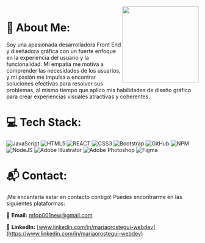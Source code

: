 <img align="right" src="https://github.com/MafeOrostegui/MafeOrostegui/assets/134742622/febc998c-2b88-4820-ae94-8e38a4d0193a" width="200" height="200">

# 💫 About Me:
Soy una apasionada desarrolladora Front End y diseñadora gráfica con un fuerte enfoque en la experiencia del usuario y la funcionalidad. Mi empatía me motiva a comprender las necesidades de los usuarios, y mi pasión me impulsa a encontrar soluciones efectivas para resolver sus problemas, al mismo tiempo que aplico mis habilidades de diseño gráfico para crear experiencias visuales atractivas y coherentes.


# 💻 Tech Stack:
![JavaScript](https://img.shields.io/badge/javascript-%23323330.svg?style=for-the-badge&logo=javascript&logoColor=%23F7DF1E) ![HTML5](https://img.shields.io/badge/html5-%23E34F26.svg?style=for-the-badge&logo=html5&logoColor=white) ![REACT](https://img.shields.io/badge/React-%23121011.svg?style=for-the-badge&logo=React&logoColor=blue) ![CSS3](https://img.shields.io/badge/css3-%231572B6.svg?style=for-the-badge&logo=css3&logoColor=white) ![Bootstrap](https://img.shields.io/badge/bootstrap-%23563D7C.svg?style=for-the-badge&logo=bootstrap&logoColor=white) ![GitHub](https://img.shields.io/badge/GitHub-%23121011.svg?style=for-the-badge&logo=github&logoColor=white) ![NPM](https://img.shields.io/badge/NPM-%23000000.svg?style=for-the-badge&logo=npm&logoColor=white) ![NodeJS](https://img.shields.io/badge/node.js-6DA55F?style=for-the-badge&logo=node.js&logoColor=white) ![Adobe Illustrator](https://img.shields.io/badge/adobeillustrator-%23FF9A00.svg?style=for-the-badge&logo=adobeillustrator&logoColor=white) ![Adobe Photoshop](https://img.shields.io/badge/adobephotoshop-%2331A8FF.svg?style=for-the-badge&logo=adobephotoshop&logoColor=white) 	![Figma](https://img.shields.io/badge/figma-%23F24E1E.svg?style=for-the-badge&logo=figma&logoColor=white)

# 📬 Contact:

¡Me encantaría estar en contacto contigo! Puedes encontrarme en las siguientes plataformas:

📧 **Email:** [mfop001new@gmail.com](mfop001new@gmail.com)

🔗 **LinkedIn:** [www.linkedin.com/in/mariaorostegui-webdev](https://www.linkedin.com/in/mariaorostegui-webdev)

